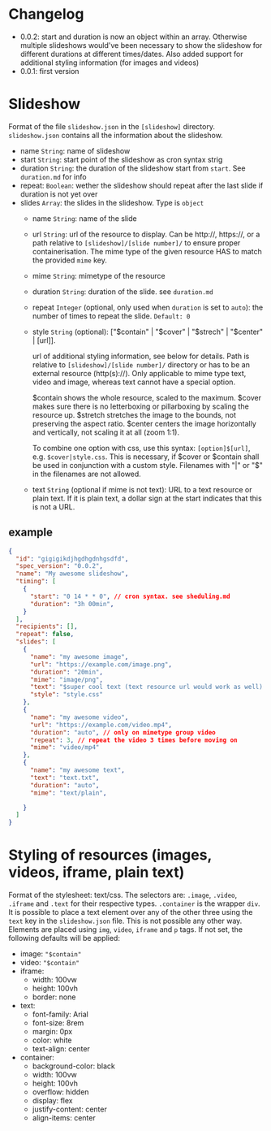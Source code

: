 # Changelog
- 0.0.2: start and duration is now an object within an array. Otherwise multiple slideshows would've been necessary to show the slideshow for different durations at different times/dates. Also added support for additional styling information (for images and videos)
- 0.0.1: first version

# Slideshow
Format of the file `slideshow.json` in the `[slideshow]` directory. `slideshow.json` contains all the information about the slideshow.
- name `String`: name of slideshow
- start `String`: start point of the slideshow as cron syntax strig
- duration `String`: the duration of the slideshow start from `start`. See `duration.md` for info
- repeat: `Boolean`: wether the slideshow should repeat after the last slide if duration is not yet over
- slides `Array`: the slides in the slideshow. Type is `object`
  - name `String`: name of the slide
  - url `String`: url of the resource to display. Can be http://, https://, or a path relative to `[slideshow]/[slide number]/` to ensure proper containerisation. The mime type of the given resource HAS to match the provided `mime` key.
  - mime `String`: mimetype of the resource
  - duration `String`: duration of the slide. see `duration.md`
  - repeat `Integer` (optional, only used when `duration` is set to `auto`): the number of times to repeat the slide. `Default: 0`
  - style `String` (optional): ["$contain" | "$cover" | "$strech" | "$center" | [url]].

    url of additional styling information, see below for details. Path is relative to `[slideshow]/[slide number]/` directory or has to be an external resource (http(s)://). Only applicable to mime type text, video and image, whereas text cannot have a special option.

    $contain shows the whole resource, scaled to the maximum. $cover makes sure there is no letterboxing or pillarboxing by scaling the resource up. $stretch stretches the image to the bounds, not preserving the aspect ratio. $center centers the image horizontally and vertically, not scaling it at all (zoom 1:1).

    To combine one option with css, use this syntax: `[option]$[url]`, e.g. `$cover|style.css`. This is necessary, if $cover or $contain shall be used in conjunction with a custom style. Filenames with "|" or "$" in the filenames are not allowed.
  - text `String` (optional if mime is not text): URL to a text resource or plain text. If it is plain text, a dollar sign at the start indicates that this is not a URL.

## example
```json
{
  "id": "gigigikdjhgdhgdnhgsdfd",
  "spec_version": "0.0.2",
  "name": "My awesome slideshow",
  "timing": [
    {
      "start": "0 14 * * 0", // cron syntax. see sheduling.md
      "duration": "3h 00min",
    }
  ],
  "recipients": [],
  "repeat": false,
  "slides": [
    {
      "name": "my awesome image",
      "url": "https://example.com/image.png",
      "duration": "20min",
      "mime": "image/png",
      "text": "$super cool text (text resource url would work as well). The dollar-sign at the beginning is not visible and indicates that this is not a resource locator.",
      "style": "style.css"
    },
    {
      "name": "my awesome video",
      "url": "https://example.com/video.mp4",
      "duration": "auto", // only on mimetype group video
      "repeat": 3, // repeat the video 3 times before moving on
      "mime": "video/mp4"
    },
    {
      "name": "my awesome text",
      "text": "text.txt",
      "duration": "auto",
      "mime": "text/plain",

    }
  ]
}
```

# Styling of resources (images, videos, iframe, plain text)

Format of the stylesheet: text/css. The selectors are: `.image`, `.video`, `.iframe` and `.text` for their respective types. `.container` is the wrapper `div`. It is possible to place a text element over any of the other three using the `text` key in the `slideshow.json` file. This is not possible any other way. Elements are placed using `img`, `video`, `iframe` and `p` tags. If not set, the following defaults will be applied:
- image: `"$contain"`
- video: `"$contain"`
- iframe:
  - width: 100vw
  - height: 100vh
  - border: none
- text:
  - font-family: Arial
  - font-size: 8rem
  - margin: 0px
  - color: white
  - text-align: center
- container:
  - background-color: black
  - width: 100vw
  - height: 100vh
  - overflow: hidden
  - display: flex
  - justify-content: center
  - align-items: center
